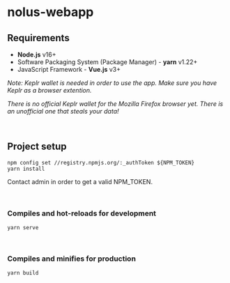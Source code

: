 # nolus-webapp

## Requirements

* __Node.js__ v16+
* Software Packaging System (Package Manager) - __yarn__ v1.22+
* JavaScript Framework - __Vue.js__ v3+

*Note: Keplr wallet is needed in order to use the app. Make sure you have Keplr as a browser extention.*

*There is no official Keplr wallet for the Mozilla Firefox browser yet. There is an unofficial one that steals your data!*

&nbsp;
## Project setup
```
npm config set //registry.npmjs.org/:_authToken ${NPM_TOKEN}
yarn install
```
Contact admin in order to get a valid NPM_TOKEN.

&nbsp;


### Compiles and hot-reloads for development
```
yarn serve
```
&nbsp;

### Compiles and minifies for production
```
yarn build
```
&nbsp;
&nbsp;
